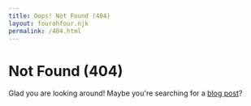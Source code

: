 ```yaml
---
title: Oops! Not Found (404)
layout: fourohfour.njk
permalink: /404.html
---
```


# Not Found (404)

Glad you are looking around! Maybe you're searching for a [blog post](/)?